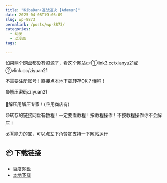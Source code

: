```yaml
---
title: "KibaDan+速战速决 [Adaman]"
date: 2025-04-08T19:05:09
slug: wp-8873
permalink: /posts/wp-8873/
categories:
  - 动漫
  - 动漫盖
tags:

---
```


如果两个网盘都没有资源了，看这个网站👉①link3.cc/xianyu21或②vlink.cc/ziyuan21

不需要注册账号！直接点本地下载转存OK？懂吧！

🟢解压密码:ziyuan21

🔵解压用解压专家！(应用商店有)

🟡转存的链接网盘有教程！一定要看教程！按教程操作！不按教程操作你不会解压！

💰🈶能力的宝，可以点左下角赞赏支持一下网站运行

## 📦 下载链接
- [百度网盘](https://blziyuan21.com/pay-download/8873?key=aa2caa2d35&down_id=0)
- [本地下载](https://blziyuan21.com/pay-download/8873?key=aa2caa2d35&down_id=1)

